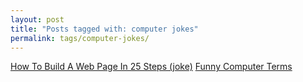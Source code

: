 ```yaml
---
layout: post
title: "Posts tagged with: computer jokes"
permalink: tags/computer-jokes/
---
```

[How To Build A Web Page In 25 Steps (joke)](/2012/07/how-to-build-web-page-in-25-steps-joke)
[Funny Computer Terms](/2012/07/funny-computer-terms)
